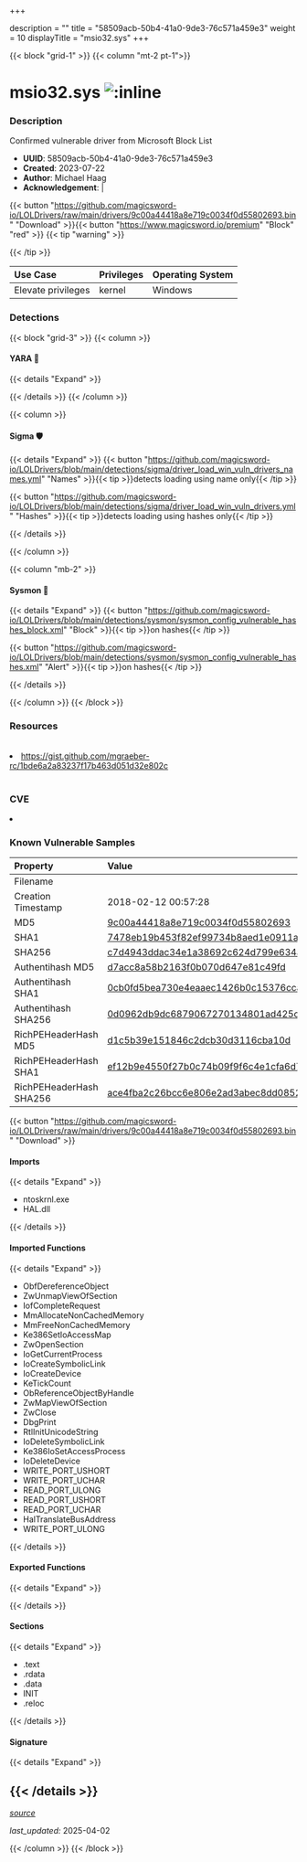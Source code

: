 +++

description = ""
title = "58509acb-50b4-41a0-9de3-76c571a459e3"
weight = 10
displayTitle = "msio32.sys"
+++


{{< block "grid-1" >}}
{{< column "mt-2 pt-1">}}


# msio32.sys ![:inline](/images/twitter_verified.png) 

### Description

Confirmed vulnerable driver from Microsoft Block List
- **UUID**: 58509acb-50b4-41a0-9de3-76c571a459e3
- **Created**: 2023-07-22
- **Author**: Michael Haag
- **Acknowledgement**:  | [](https://twitter.com/)

{{< button "https://github.com/magicsword-io/LOLDrivers/raw/main/drivers/9c00a44418a8e719c0034f0d55802693.bin" "Download" >}}{{< button "https://www.magicsword.io/premium" "Block" "red" >}}
{{< tip "warning" >}}

{{< /tip >}}



| Use Case | Privileges | Operating System | 
|:---- | ---- | ---- |
| Elevate privileges | kernel | Windows |



### Detections


{{< block "grid-3" >}}
{{< column >}}
#### YARA 🏹
{{< details "Expand" >}}

{{< /details >}}
{{< /column >}}



{{< column >}}

#### Sigma 🛡️
{{< details "Expand" >}}
{{< button "https://github.com/magicsword-io/LOLDrivers/blob/main/detections/sigma/driver_load_win_vuln_drivers_names.yml" "Names" >}}{{< tip >}}detects loading using name only{{< /tip >}} 


{{< button "https://github.com/magicsword-io/LOLDrivers/blob/main/detections/sigma/driver_load_win_vuln_drivers.yml" "Hashes" >}}{{< tip >}}detects loading using hashes only{{< /tip >}} 

{{< /details >}}

{{< /column >}}


{{< column "mb-2" >}}

#### Sysmon 🔎
{{< details "Expand" >}}
{{< button "https://github.com/magicsword-io/LOLDrivers/blob/main/detections/sysmon/sysmon_config_vulnerable_hashes_block.xml" "Block" >}}{{< tip >}}on hashes{{< /tip >}} 

{{< button "https://github.com/magicsword-io/LOLDrivers/blob/main/detections/sysmon/sysmon_config_vulnerable_hashes.xml" "Alert" >}}{{< tip >}}on hashes{{< /tip >}} 

{{< /details >}}

{{< /column >}}
{{< /block >}}


### Resources
<br>
<li><a href="https://gist.github.com/mgraeber-rc/1bde6a2a83237f17b463d051d32e802c">https://gist.github.com/mgraeber-rc/1bde6a2a83237f17b463d051d32e802c</a></li>
<br>

### CVE

<li><a href="https://cve.mitre.org/cgi-bin/cvename.cgi?name="></a></li>

### Known Vulnerable Samples

| Property           | Value |
|:-------------------|:------|
| Filename           |  |
| Creation Timestamp           | 2018-02-12 00:57:28 |
| MD5                | [9c00a44418a8e719c0034f0d55802693](https://www.virustotal.com/gui/file/9c00a44418a8e719c0034f0d55802693) |
| SHA1               | [7478eb19b453f82ef99734b8aed1e0911aab9d55](https://www.virustotal.com/gui/file/7478eb19b453f82ef99734b8aed1e0911aab9d55) |
| SHA256             | [c7d4943ddac34e1a38692c624d799e634ad4c4e3ae7e3bb2ae4cf0d8eb8985bc](https://www.virustotal.com/gui/file/c7d4943ddac34e1a38692c624d799e634ad4c4e3ae7e3bb2ae4cf0d8eb8985bc) |
| Authentihash MD5   | [d7acc8a58b2163f0b070d647e81c49fd](https://www.virustotal.com/gui/search/authentihash%253Ad7acc8a58b2163f0b070d647e81c49fd) |
| Authentihash SHA1  | [0cb0fd5bea730e4eaaec1426b0c15376ccac6d83](https://www.virustotal.com/gui/search/authentihash%253A0cb0fd5bea730e4eaaec1426b0c15376ccac6d83) |
| Authentihash SHA256| [0d0962db9dc6879067270134801ad425c1f3e85b0dc39877c02aaa9c54aca14e](https://www.virustotal.com/gui/search/authentihash%253A0d0962db9dc6879067270134801ad425c1f3e85b0dc39877c02aaa9c54aca14e) |
| RichPEHeaderHash MD5   | [d1c5b39e151846c2dcb30d3116cba10d](https://www.virustotal.com/gui/search/rich_pe_header_hash%253Ad1c5b39e151846c2dcb30d3116cba10d) |
| RichPEHeaderHash SHA1  | [ef12b9e4550f27b0c74b09f9f6c4e1cfa6d757f7](https://www.virustotal.com/gui/search/rich_pe_header_hash%253Aef12b9e4550f27b0c74b09f9f6c4e1cfa6d757f7) |
| RichPEHeaderHash SHA256| [ace4fba2c26bcc6e806e2ad3abec8dd0852907ccd429053608e3c639a514d1bc](https://www.virustotal.com/gui/search/rich_pe_header_hash%253Aace4fba2c26bcc6e806e2ad3abec8dd0852907ccd429053608e3c639a514d1bc) |

{{< button "https://github.com/magicsword-io/LOLDrivers/raw/main/drivers/9c00a44418a8e719c0034f0d55802693.bin" "Download" >}} 


#### Imports
{{< details "Expand" >}}
* ntoskrnl.exe
* HAL.dll

{{< /details >}}
#### Imported Functions
{{< details "Expand" >}}
* ObfDereferenceObject
* ZwUnmapViewOfSection
* IofCompleteRequest
* MmAllocateNonCachedMemory
* MmFreeNonCachedMemory
* Ke386SetIoAccessMap
* ZwOpenSection
* IoGetCurrentProcess
* IoCreateSymbolicLink
* IoCreateDevice
* KeTickCount
* ObReferenceObjectByHandle
* ZwMapViewOfSection
* ZwClose
* DbgPrint
* RtlInitUnicodeString
* IoDeleteSymbolicLink
* Ke386IoSetAccessProcess
* IoDeleteDevice
* WRITE_PORT_USHORT
* WRITE_PORT_UCHAR
* READ_PORT_ULONG
* READ_PORT_USHORT
* READ_PORT_UCHAR
* HalTranslateBusAddress
* WRITE_PORT_ULONG

{{< /details >}}
#### Exported Functions
{{< details "Expand" >}}

{{< /details >}}

#### Sections
{{< details "Expand" >}}
* .text
* .rdata
* .data
* INIT
* .reloc

{{< /details >}}
#### Signature
{{< details "Expand" >}}

{{< /details >}}
-----



[*source*](https://github.com/magicsword-io/LOLDrivers/blob/main/yaml/58509acb-50b4-41a0-9de3-76c571a459e3.yaml)

*last_updated:* 2025-04-02

{{< /column >}}
{{< /block >}}
